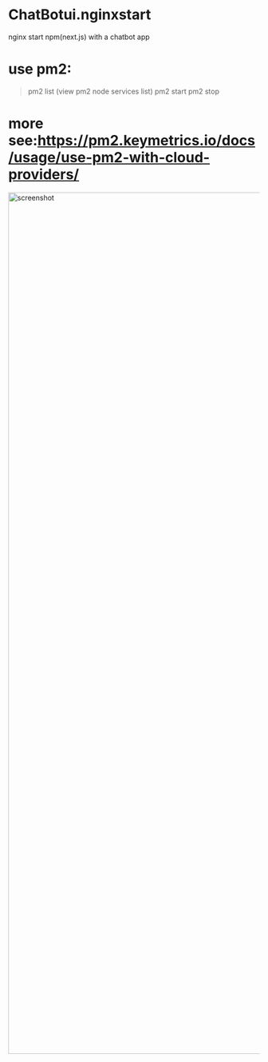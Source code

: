 # ChatBotui.nginxstart
nginx start npm(next.js) with a chatbot app 

# use pm2:
> pm2 list (view pm2 node services list)
> pm2 start <npmservicename>
> pm2 stop <npmservicename>

# more see:https://pm2.keymetrics.io/docs/usage/use-pm2-with-cloud-providers/

<img width="1725" alt="screenshot" src="https://github.com/SmallRob/ChatBotui.nginxstart/assets/26727904/00af1cee-a217-4930-add6-9d1801cd9bfd">
